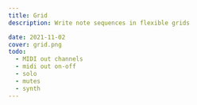 ```yaml
---
title: Grid
description: Write note sequences in flexible grids

date: 2021-11-02
cover: grid.png
todo:
  - MIDI out channels
  - midi out on-off
  - solo
  - mutes
  - synth
---
```


<script setup>
import pitchGrids from './grids.vue'
</script>

<client-only >
  <control-scale />
  <pitch-grids />
  <state-transport />

</client-only>
